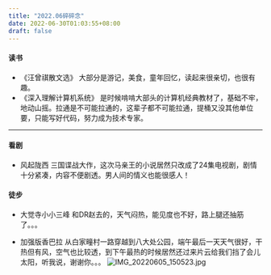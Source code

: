 ```yaml
---
title: "2022.06碎碎念"
date: 2022-06-30T01:03:55+08:00
draft: false
---
```


#### 读书
* 《汪曾祺散文选》
大部分是游记，美食，童年回忆，读起来很亲切，也很有趣。
* 《深入理解计算机系统》
是时候啃啃大部头的计算机经典教材了，基础不牢，地动山摇。拉通是不可能拉通的，这辈子都不可能拉通，提桶又没其他单位要，只能写好代码，努力成为技术专家。
<!--more-->
---------------------------------------------------
#### 看剧
* 风起陇西
三国谍战大作，这次马亲王的小说居然只改成了24集电视剧，剧情十分紧凑，内容不便剧透。男人间的情义也能很感人！

#### 徒步
* 大觉寺小小三峰
和DR赵去的，天气闷热，能见度也不好，路上腿还抽筋了。。。

* 加强版香巴拉
从白家疃村一路穿越到八大处公园，端午最后一天天气很好，干热但有风，空气也比较透，到下午最热的时候居然还过来片云给我们挡了会儿太阳，听我说，谢谢你。。。
![IMG_20220605_150523.jpg][1]


  [1]: 2117367210.jpg
